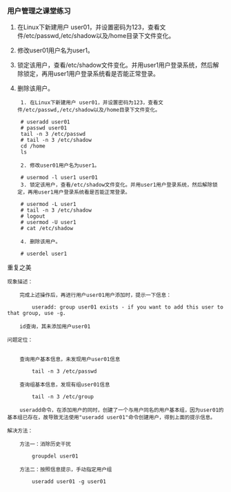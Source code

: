 ### 用户管理之课堂练习 ###
1. 在Linux下新建用户 user01，并设置密码为123，查看文件/etc/passwd,/etc/shadow以及/home目录下文件变化。
2. 修改user01用户名为user1。
3. 锁定该用户，查看/etc/shadow文件变化。并用user1用户登录系统，然后解除锁定，再用user1用户登录系统看是否能正常登录。
4. 删除该用户。


		1. 在Linux下新建用户 user01，并设置密码为123，查看文件/etc/passwd,/etc/shadow以及/home目录下文件变化。
		
		# useradd user01
		# passwd user01
		tail -n 3 /etc/passwd
		# tail -n 3 /etc/shadow
		cd /home
		ls
		
		2. 修改user01用户名为user1。
		
		# usermod -l user1 user01
		3. 锁定该用户，查看/etc/shadow文件变化。并用user1用户登录系统，然后解除锁定，再用user1用户登录系统看是否能正常登录。
		
		# usermod -L user1
		# tail -n 3 /etc/shadow
		# logout
		# usermod -U user1
		# cat /etc/shadow
		
		4. 删除该用户。
		
		# userdel user1

重复之美

	现象描述：
	
		完成上述操作后，再进行用户user01用户添加时，提示一下信息：
		
			useradd: group user01 exists - if you want to add this user to that group, use -g.
		
		id查询，其未添加用户user01
	
	问题定位：
	
	
		查询用户基本信息，未发现用户user01信息
		
			tail -n 3 /etc/passwd
		
		查询组基本信息，发现有组user01信息
		
			tail -n 3 /etc/group
		
		useradd命令，在添加用户的同时，创建了一个与用户同名的用户基本组，因为user01的基本组已存在，故导致无法使用"useradd user01"命令创建用户，得到上面的提示信息。
	
	解决方法：
	
		方法一：消除历史干扰
		
			groupdel user01
		
		方法二：按照信息提示，手动指定用户组
	
			useradd user01 -g user01